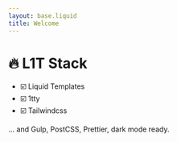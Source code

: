 ```yaml
---
layout: base.liquid
title: Welcome
---
```


<div class="prose prose-xl dark:text-warmGray-200">

# 🔥 L1T Stack

- ☑️ Liquid Templates
- ☑️ 1tty
- ☑️ Tailwindcss

… and Gulp, PostCSS, Prettier, dark mode ready.

</div>
